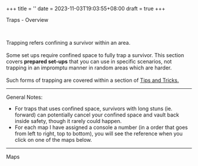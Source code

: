 +++
title = ''
date = 2023-11-03T19:03:55+08:00
draft = true
+++
<p class="display-3">
Traps - Overview
</p>
<br>

<p class="fs-5">
Trapping refers confining a survivor within an area. <br><br>
Some set ups require confined space to fully trap a survivor. This section covers <strong> prepared set-ups</strong> that you can use in specific scenarios, not trapping in an impromptu manner in random areas which are harder.
<br><br>
Such forms of trapping are covered within a section of <a href="/tipsandtricks">Tips and Tricks.</a>
</p>

---
<p class="fs-5">
General Notes:
<ul class="fs-5">
<li class="my-2"> For traps that uses confined space, survivors with long stuns (ie. forward) can potentially cancel your confined space and vault back inside safety, though it rarely could happen. </li>

<li>For each map I have assigned a console a number (in a order that goes from left to right, top to bottom), you will see the reference when you click on one of the maps below.</li>
</ul>
</p>

---

<p class="display-5 my-4">
Maps
</p>

